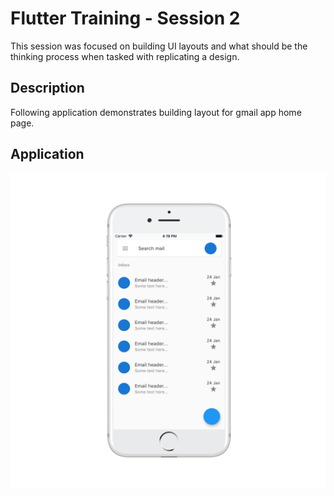 # Flutter Training - Session 2

This session was focused on building UI layouts and what should be the thinking process when tasked with replicating a design.

## Description

Following application demonstrates building layout for gmail app home page.

## Application

![](images/session_2_screen.png)


